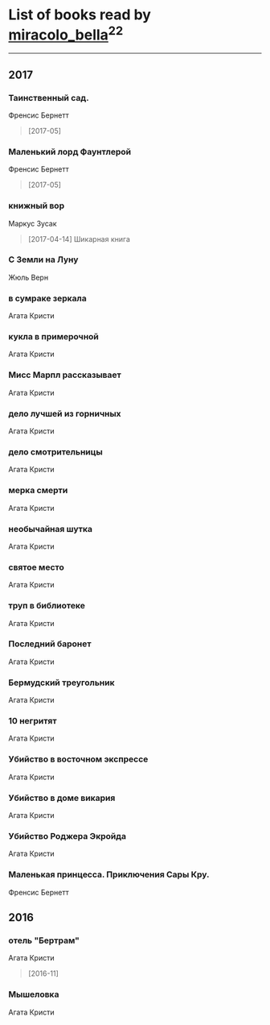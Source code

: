 # List of books read by [miracolo_bella](http://vk.com/id180139283)<sup>22</sup>
---

## 2017

### Таинственный сад.
Френсис Бернетт
> [2017-05] 


### Маленький лорд Фаунтлерой
Френсис Бернетт
> [2017-05] 


### книжный вор
Маркус Зусак
> [2017-04-14] Шикарная книга


### С Земли на Луну
Жюль Верн


### в сумраке зеркала
Агата Кристи


### кукла в примерочной
Агата Кристи


### Мисс Марпл рассказывает
Агата Кристи


### дело лучшей из горничных
Агата Кристи


### дело смотрительницы
Агата Кристи


### мерка смерти
Агата Кристи


### необычайная шутка
Агата Кристи


### святое место
Агата Кристи


### труп в библиотеке
Агата Кристи


### Последний баронет
Агата Кристи


### Бермудский треугольник
Агата Кристи


### 10 негритят
Агата Кристи


### Убийство в восточном экспрессе
Агата Кристи


### Убийство в доме викария
Агата Кристи


### Убийство Роджера Экройда
Агата Кристи


### Маленькая принцесса. Приключения Сары Кру.
Френсис Бернетт



## 2016

### отель "Бертрам"
Агата Кристи
> [2016-11] 


### Мышеловка
Агата Кристи



